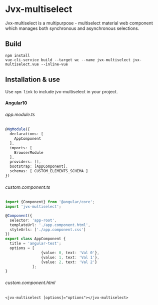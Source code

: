 # Jvx-multiselect

Jvx-multiselect is a multipurpose - multiselect material web component which manages both synchronous and asynchronous selections.

## Build

```npm
npm install
vue-cli-service build --target wc --name jvx-multiselect jvx-multiselect.vue --inline-vue
```

## Installation & use
Use `npm link` to include jvx-multiselect in your project.
#### Angular10

###### *app.module.ts*
```ts
@NgModule({
  declarations: [
    AppComponent
  ],
  imports: [
    BrowserModule
  ],
  providers: [],
  bootstrap: [AppComponent],
  schemas: [ CUSTOM_ELEMENTS_SCHEMA ]
})
```
###### *custom.component.ts*
```ts
import {Component} from '@angular/core';
import 'jvx-multiselect';

@Component({
  selector: 'app-root',
  templateUrl: './app.component.html',
  styleUrls: ['./app.component.css']
})
export class AppComponent {
  title = 'angular-test';
  options = [
                {value: 0, text: 'Val 0'}, 
                {value: 1, text: 'Val 1'}, 
                {value: 2, text: 'Val 2'}
            ];
}
```

###### *custom.component.html*
```angular2html
<jvx-multiselect [options]="options"></jvx-multiselect>
```


